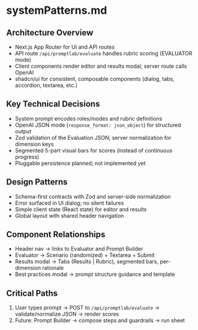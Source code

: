 # systemPatterns.md

## Architecture Overview
- Next.js App Router for UI and API routes
- API route `/api/promptlab/evaluate` handles rubric scoring (EVALUATOR mode)
- Client components render editor and results modal; server route calls OpenAI
- shadcn/ui for consistent, composable components (dialog, tabs, accordion, textarea, etc.)

## Key Technical Decisions
- System prompt encodes roles/modes and rubric definitions
- OpenAI JSON mode (`response_format: json_object`) for structured output
- Zod validation of the Evaluation JSON; server normalization for dimension keys
- Segmented 5-part visual bars for scores (instead of continuous progress)
- Pluggable persistence planned; not implemented yet

## Design Patterns
- Schema-first contracts with Zod and server-side normalization
- Error surfaced in UI dialog; no silent failures
- Simple client state (React state) for editor and results
- Global layout with shared header navigation

## Component Relationships
- Header nav → links to Evaluator and Prompt Builder
- Evaluator → Scenario (randomized) + Textarea + Submit
- Results modal → Tabs (Results | Rubric), segmented bars, per-dimension rationale
- Best practices modal → prompt structure guidance and template

## Critical Paths
1. User types prompt → POST to `/api/promptlab/evaluate` → validate/normalize JSON → render scores
2. Future: Prompt Builder → compose steps and guardrails → run sheet
